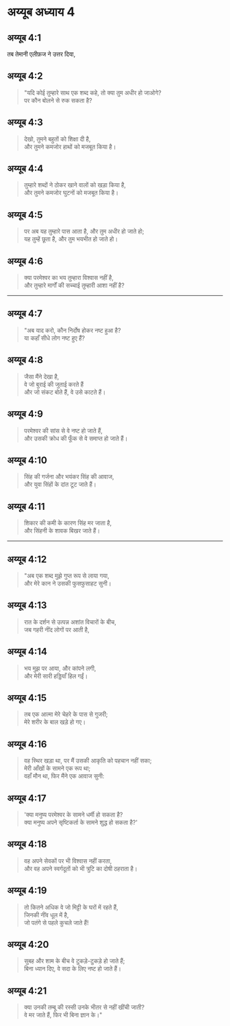 # अय्यूब अध्याय 4

## अय्यूब 4:1

तब तेमानी एलीफ़ज ने उत्तर दिया,

## अय्यूब 4:2

> "यदि कोई तुम्हारे साथ एक शब्द कहे, तो क्या तुम अधीर हो जाओगे?  
> पर कौन बोलने से रुक सकता है?

## अय्यूब 4:3

> देखो, तुमने बहुतों को शिक्षा दी है,  
> और तुमने कमजोर हाथों को मजबूत किया है।

## अय्यूब 4:4

> तुम्हारे शब्दों ने ठोकर खाने वालों को खड़ा किया है,  
> और तुमने कमजोर घुटनों को मजबूत किया है।

## अय्यूब 4:5

> पर अब यह तुम्हारे पास आता है, और तुम अधीर हो जाते हो;  
> यह तुम्हें छूता है, और तुम भयभीत हो जाते हो।

## अय्यूब 4:6

> क्या परमेश्वर का भय तुम्हारा विश्वास नहीं है,  
> और तुम्हारे मार्गों की सच्चाई तुम्हारी आशा नहीं है?

---

## अय्यूब 4:7

> "अब याद करो, कौन निर्दोष होकर नष्ट हुआ है?  
> या कहाँ सीधे लोग नष्ट हुए हैं?

## अय्यूब 4:8

> जैसा मैंने देखा है,  
> वे जो बुराई की जुताई करते हैं  
> और जो संकट बोते हैं, वे उसे काटते हैं।

## अय्यूब 4:9

> परमेश्वर की सांस से वे नष्ट हो जाते हैं,  
> और उसकी क्रोध की फूँक से वे समाप्त हो जाते हैं।

## अय्यूब 4:10

> सिंह की गर्जना और भयंकर सिंह की आवाज,  
> और युवा सिंहों के दांत टूट जाते हैं।

## अय्यूब 4:11

> शिकार की कमी के कारण सिंह मर जाता है,  
> और सिंहनी के शावक बिखर जाते हैं।

---

## अय्यूब 4:12

> "अब एक शब्द मुझे गुप्त रूप से लाया गया,  
> और मेरे कान ने उसकी फुसफुसाहट सुनी।

## अय्यूब 4:13

> रात के दर्शन से उत्पन्न अशांत विचारों के बीच,  
> जब गहरी नींद लोगों पर आती है,

## अय्यूब 4:14

> भय मुझ पर आया, और कांपने लगी,  
> और मेरी सारी हड्डियाँ हिल गईं।

## अय्यूब 4:15

> तब एक आत्मा मेरे चेहरे के पास से गुजरी;  
> मेरे शरीर के बाल खड़े हो गए।

## अय्यूब 4:16

> वह स्थिर खड़ा था, पर मैं उसकी आकृति को पहचान नहीं सका;  
> मेरी आँखों के सामने एक रूप था;  
> वहाँ मौन था, फिर मैंने एक आवाज सुनी:

## अय्यूब 4:17

> 'क्या मनुष्य परमेश्वर के सामने धर्मी हो सकता है?  
> क्या मनुष्य अपने सृष्टिकर्ता के सामने शुद्ध हो सकता है?'

## अय्यूब 4:18

> वह अपने सेवकों पर भी विश्वास नहीं करता,  
> और वह अपने स्वर्गदूतों को भी त्रुटि का दोषी ठहराता है।

## अय्यूब 4:19

> तो कितने अधिक वे जो मिट्टी के घरों में रहते हैं,  
> जिनकी नींव धूल में है,  
> जो पतंगे से पहले कुचले जाते हैं!

## अय्यूब 4:20

> सुबह और शाम के बीच वे टुकड़े-टुकड़े हो जाते हैं;  
> बिना ध्यान दिए, वे सदा के लिए नष्ट हो जाते हैं।

## अय्यूब 4:21

> क्या उनकी तम्बू की रस्सी उनके भीतर से नहीं खींची जाती?  
> वे मर जाते हैं, फिर भी बिना ज्ञान के।"
